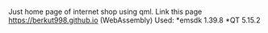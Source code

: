 Just home page of internet shop using qml. Link this page https://berkut998.github.io (WebAssembly)
Used: 
  *emsdk 1.39.8
  *QT 5.15.2
